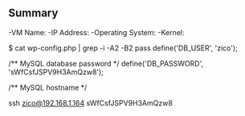 ## Summary
-VM Name: 
-IP Address: 
-Operating System: 
-Kernel: 

$ cat wp-config.php | grep -i -A2 -B2 pass
define('DB_USER', 'zico');

/** MySQL database password */
define('DB_PASSWORD', 'sWfCsfJSPV9H3AmQzw8');

/** MySQL hostname */

ssh zico@192.168.1.164
sWfCsfJSPV9H3AmQzw8

